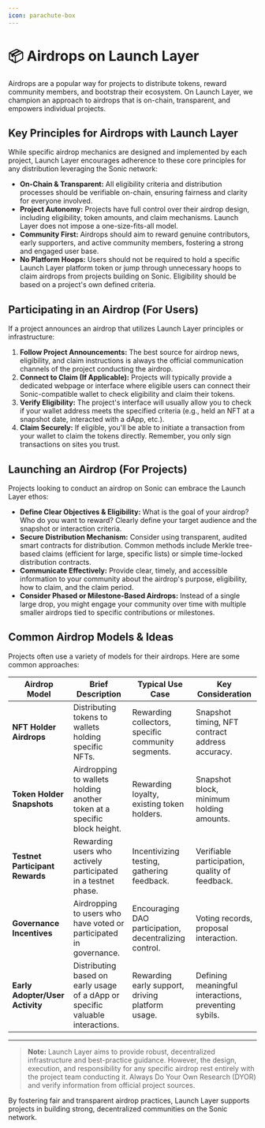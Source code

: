 ```yaml
---
icon: parachute-box
---
```


# 📦 Airdrops on Launch Layer

Airdrops are a popular way for projects to distribute tokens, reward community members, and bootstrap their ecosystem. On Launch Layer, we champion an approach to airdrops that is on-chain, transparent, and empowers individual projects.

## Key Principles for Airdrops with Launch Layer

While specific airdrop mechanics are designed and implemented by each project, Launch Layer encourages adherence to these core principles for any distribution leveraging the Sonic network:

* **On-Chain & Transparent:** All eligibility criteria and distribution processes should be verifiable on-chain, ensuring fairness and clarity for everyone involved.
* **Project Autonomy:** Projects have full control over their airdrop design, including eligibility, token amounts, and claim mechanisms. Launch Layer does not impose a one-size-fits-all model.
* **Community First:** Airdrops should aim to reward genuine contributors, early supporters, and active community members, fostering a strong and engaged user base.
* **No Platform Hoops:** Users should not be required to hold a specific Launch Layer platform token or jump through unnecessary hoops to claim airdrops from projects building on Sonic. Eligibility should be based on a project's own defined criteria.

## Participating in an Airdrop (For Users)

If a project announces an airdrop that utilizes Launch Layer principles or infrastructure:

1. **Follow Project Announcements:** The best source for airdrop news, eligibility, and claim instructions is always the official communication channels of the project conducting the airdrop.
2. **Connect to Claim (If Applicable):** Projects will typically provide a dedicated webpage or interface where eligible users can connect their Sonic-compatible wallet to check eligibility and claim their tokens.
3. **Verify Eligibility:** The project's interface will usually allow you to check if your wallet address meets the specified criteria (e.g., held an NFT at a snapshot date, interacted with a dApp, etc.).
4. **Claim Securely:** If eligible, you'll be able to initiate a transaction from your wallet to claim the tokens directly. Remember, you only sign transactions on sites you trust.

## Launching an Airdrop (For Projects)

Projects looking to conduct an airdrop on Sonic can embrace the Launch Layer ethos:

* **Define Clear Objectives & Eligibility:** What is the goal of your airdrop? Who do you want to reward? Clearly define your target audience and the snapshot or interaction criteria.
* **Secure Distribution Mechanism:** Consider using transparent, audited smart contracts for distribution. Common methods include Merkle tree-based claims (efficient for large, specific lists) or simple time-locked distribution contracts.
* **Communicate Effectively:** Provide clear, timely, and accessible information to your community about the airdrop's purpose, eligibility, how to claim, and the claim period.
* **Consider Phased or Milestone-Based Airdrops:** Instead of a single large drop, you might engage your community over time with multiple smaller airdrops tied to specific contributions or milestones.

## Common Airdrop Models & Ideas

Projects often use a variety of models for their airdrops. Here are some common approaches:

| Airdrop Model                      | Brief Description                                                              | Typical Use Case                                       | Key Consideration                                    |
| ---------------------------------- | ------------------------------------------------------------------------------ | ------------------------------------------------------ | ---------------------------------------------------- |
| **NFT Holder Airdrops**        | Distributing tokens to wallets holding specific NFTs.                          | Rewarding collectors, specific community segments.     | Snapshot timing, NFT contract address accuracy.      |
| **Token Holder Snapshots**      | Airdropping to wallets holding another token at a specific block height.       | Rewarding loyalty, existing token holders.             | Snapshot block, minimum holding amounts.             |
| **Testnet Participant Rewards** | Rewarding users who actively participated in a testnet phase.                  | Incentivizing testing, gathering feedback.             | Verifiable participation, quality of feedback.       |
| **Governance Incentives**      | Airdropping to users who have voted or participated in governance.             | Encouraging DAO participation, decentralizing control. | Voting records, proposal interaction.                |
| **Early Adopter/User Activity** | Distributing based on early usage of a dApp or specific valuable interactions. | Rewarding early support, driving platform usage.       | Defining meaningful interactions, preventing sybils. |

<!-- 
Consideration for future: If this page becomes very long, GitBook Tabs could be used 
to separate content for "User Perspective" and "Project Perspective."
-->

<!-- 
Consideration for future: If specific airdrop "recipes" (e.g., "How to Airdrop to NFT Holders") 
get their own detailed sub-pages, this section could use GitBook Cards to link to them.
-->

***

> **Note:** Launch Layer aims to provide robust, decentralized infrastructure and best-practice guidance. However, the design, execution, and responsibility for any specific airdrop rest entirely with the project team conducting it. Always Do Your Own Research (DYOR) and verify information from official project sources.

By fostering fair and transparent airdrop practices, Launch Layer supports projects in building strong, decentralized communities on the Sonic network.
